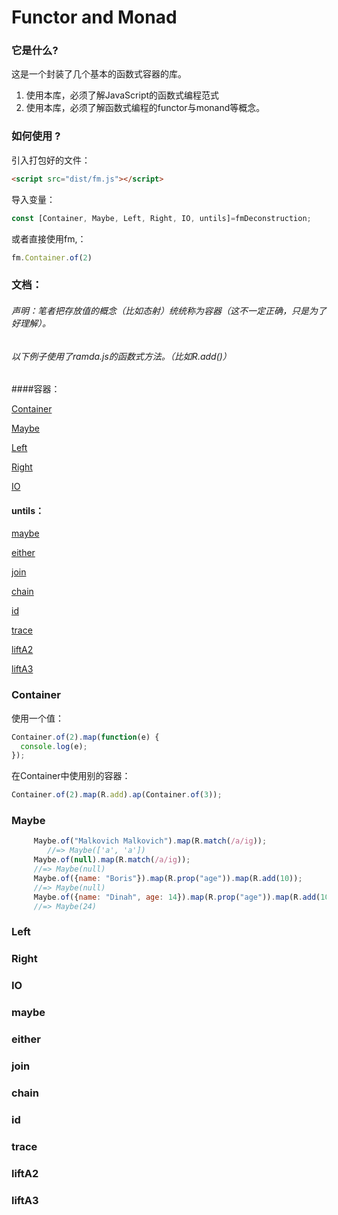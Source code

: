 ﻿# Functor and Monad



### 它是什么?

这是一个封装了几个基本的函数式容器的库。

1. 使用本库，必须了解JavaScript的函数式编程范式
2. 使用本库，必须了解函数式编程的functor与monand等概念。

### 如何使用 ?



引入打包好的文件：

```html
<script src="dist/fm.js"></script>
```

导入变量：
```javascript
const [Container, Maybe, Left, Right, IO, untils]=fmDeconstruction;
```
或者直接使用fm,：
```javascript
fm.Container.of(2)
```

### 文档：

###### 声明：笔者把存放值的概念（比如态射）统统称为容器（这不一定正确，只是为了好理解）。
######       以下例子使用了ramda.js的函数式方法。（比如R.add()）

####容器：

[Container](#Container)

[Maybe](#Maybe)

[Left](#Left)

[Right](#Right)

[IO](#IO)




#### untils：


[maybe](#maybe)

[either](#either)

[join](#join)

[chain](#chain)

[id](#id)

[trace](#trace)

[liftA2](#liftA2)

[liftA3](#liftA3)



### Container
<span id="Container"></span>


使用一个值：

```javascript
Container.of(2).map(function(e) {
  console.log(e);
});
```

在Container中使用别的容器：

```javascript
Container.of(2).map(R.add).ap(Container.of(3));
```


### Maybe
<span id="Maybe"></span>


```javascript
     Maybe.of("Malkovich Malkovich").map(R.match(/a/ig));
        //=> Maybe(['a', 'a'])
     Maybe.of(null).map(R.match(/a/ig));
     //=> Maybe(null)
     Maybe.of({name: "Boris"}).map(R.prop("age")).map(R.add(10));
     //=> Maybe(null)
     Maybe.of({name: "Dinah", age: 14}).map(R.prop("age")).map(R.add(10));
     //=> Maybe(24)   
```

### Left
<span id="Left"></span>


### Right
<span id="Right"></span>

### IO
<span id="IO"></span>


### maybe
<span id="maybe"></span>

### either
<span id="either"></span>

### join
<span id="join"></span>

### chain
<span id="chain"></span>

### id
<span id="id"></span>

### trace
<span id="trace"></span>

### liftA2
<span id="liftA2"></span>

### liftA3
<span id="liftA3"></span>